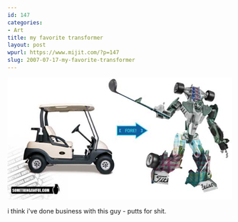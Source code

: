 ```yaml
---
id: 147
categories:
- Art
title: my favorite transformer
layout: post
wpurl: https://www.mijit.com/?p=147
slug: 2007-07-17-my-favorite-transformer
---
```

<a href='/images/2007/07/jbrowning82.jpg' title='golf transformer'><img src='/images/2007/07/jbrowning82.jpg' alt='golf transformer' width="560"/></a>

i think i've done business with this guy - putts for shit.
